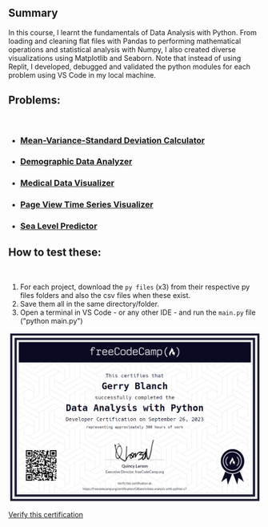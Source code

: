 ## Summary

In this course, I learnt the fundamentals of Data Analysis with Python. From loading and cleaning flat files with Pandas to performing mathematical operations and statistical analysis with Numpy, I also created diverse visualizations using Matplotlib and Seaborn. Note that instead of using Replit, I developed, debugged and validated the python modules for each problem using VS Code in my local machine.


## Problems:
<br>

  - ### [Mean-Variance-Standard Deviation Calculator](https://github.com/GBlanch/fCC-Data-Analysis-with-Python-Certification/tree/main/0.mvsd_calc)
  - ### [Demographic Data Analyzer](https://github.com/GBlanch/fCC-Data-Analysis-with-Python-Certification/tree/main/1.demographic_analyzer)
  - ### [Medical Data Visualizer](https://github.com/GBlanch/fCC-Data-Analysis-with-Python-Certification/tree/main/2.med_data_visual)
  - ### [Page View Time Series Visualizer](https://github.com/GBlanch/fCC-Data-Analysis-with-Python-Certification/tree/main/3.page_time_series_visual)
  - ### [Sea Level Predictor](https://github.com/GBlanch/fCC-Data-Analysis-with-Python-Certification/blob/main/4.sea_level_predictor)

## How to test these:
<br>

  1. For each project, download the `py files` (x3) from their respective py files folders and also the csv files when these exist.
  2. Save them all in the same directory/folder.
  3. Open a terminal in VS Code - or any other IDE - and run the `main.py` file ("python main.py")
  


![Data Analysis Developer Certification](https://raw.githubusercontent.com/GBlanch/fCC-Data-Analysis-with-Python-Certification/main/DA_Developer_certification.png)

[Verify this certification](https://www.freecodecamp.org/certification/GBlanch/data-analysis-with-python-v7)
